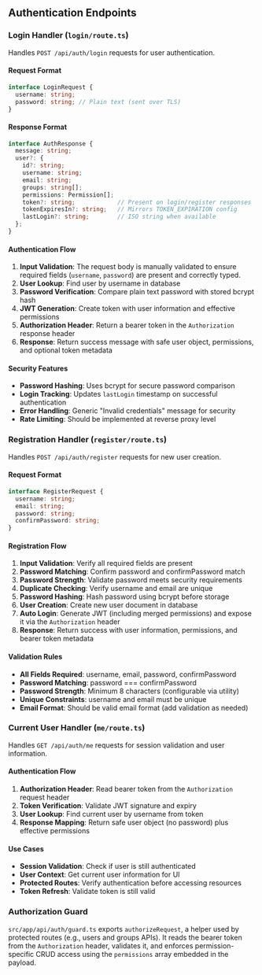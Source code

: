 ## Authentication Endpoints

### Login Handler (`login/route.ts`)

Handles `POST /api/auth/login` requests for user authentication.

#### Request Format
```typescript
interface LoginRequest {
  username: string;
  password: string; // Plain text (sent over TLS)
}
```

#### Response Format
```typescript
interface AuthResponse {
  message: string;
  user?: {
    id?: string;
    username: string;
    email: string;
    groups: string[];
    permissions: Permission[];
    token?: string;            // Present on login/register responses
    tokenExpiresIn?: string;   // Mirrors TOKEN_EXPIRATION config
    lastLogin?: string;        // ISO string when available
  };
}
```

#### Authentication Flow

1. **Input Validation**: The request body is manually validated to ensure required fields (`username`, `password`) are present and correctly typed.
2. **User Lookup**: Find user by username in database
3. **Password Verification**: Compare plain text password with stored bcrypt hash
4. **JWT Generation**: Create token with user information and effective permissions
5. **Authorization Header**: Return a bearer token in the `Authorization` response header
6. **Response**: Return success message with safe user object, permissions, and optional token metadata

#### Security Features

- **Password Hashing**: Uses bcrypt for secure password comparison
- **Login Tracking**: Updates `lastLogin` timestamp on successful authentication
- **Error Handling**: Generic "Invalid credentials" message for security
- **Rate Limiting**: Should be implemented at reverse proxy level

### Registration Handler (`register/route.ts`)

Handles `POST /api/auth/register` requests for new user creation.

#### Request Format
```typescript
interface RegisterRequest {
  username: string;
  email: string;
  password: string;
  confirmPassword: string;
}
```

#### Registration Flow

1. **Input Validation**: Verify all required fields are present
2. **Password Matching**: Confirm password and confirmPassword match
3. **Password Strength**: Validate password meets security requirements
4. **Duplicate Checking**: Verify username and email are unique
5. **Password Hashing**: Hash password using bcrypt before storage
6. **User Creation**: Create new user document in database
7. **Auto Login**: Generate JWT (including merged permissions) and expose it via the `Authorization` header
8. **Response**: Return success with user information, permissions, and bearer token metadata

#### Validation Rules

- **All Fields Required**: username, email, password, confirmPassword
- **Password Matching**: password === confirmPassword
- **Password Strength**: Minimum 8 characters (configurable via utility)
- **Unique Constraints**: username and email must be unique
- **Email Format**: Should be valid email format (add validation as needed)

### Current User Handler (`me/route.ts`)

Handles `GET /api/auth/me` requests for session validation and user information.

#### Authentication Flow

1. **Authorization Header**: Read bearer token from the `Authorization` request header
2. **Token Verification**: Validate JWT signature and expiry
3. **User Lookup**: Find current user by username from token
4. **Response Mapping**: Return safe user object (no password) plus effective permissions

#### Use Cases

- **Session Validation**: Check if user is still authenticated
- **User Context**: Get current user information for UI
- **Protected Routes**: Verify authentication before accessing resources
- **Token Refresh**: Validate token is still valid

### Authorization Guard

`src/app/api/auth/guard.ts` exports `authorizeRequest`, a helper used by protected routes (e.g., users and groups APIs). It reads the bearer token from the `Authorization` header, validates it, and enforces permission-specific CRUD access using the `permissions` array embedded in the payload.